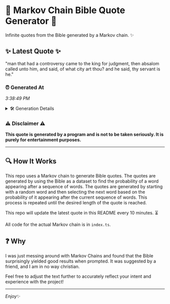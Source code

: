 # 📖 Markov Chain Bible Quote Generator 📖

Infinite quotes from the Bible generated by a Markov chain. ✨

## ✨ Latest Quote ✨
"man that had a controversy came to the king for judgment, then absalom called unto him, and said, of what city art thou? and he said, thy servant is he."

### ⏰ Generated At
*3:38:49 PM*

<details>
    <summary>🛠️ Generation Details</summary>
    <p>
        <strong>🌱 Seed:</strong> man<br>
        <strong>🔄 Iterations:</strong> 29<br>
        <strong>📜 Context History:</strong><br>[ man ]: that<br>[ man, that ]: had<br>[ man, that, had ]: a<br>[ man, that, had, a ]: controversy<br>[ man, that, had, a, controversy ]: came<br>[ man, that, had, a, controversy, came ]: to<br>[ that, had, a, controversy, came, to ]: the<br>[ had, a, controversy, came, to, the ]: king<br>[ a, controversy, came, to, the, king ]: for<br>[ controversy, came, to, the, king, for ]: judgment,<br>[ came, to, the, king, for, judgment, ]: then<br>[ to, the, king, for, judgment,, then ]: absalom<br>[ the, king, for, judgment,, then, absalom ]: called<br>[ king, for, judgment,, then, absalom, called ]: unto<br>[ for, judgment,, then, absalom, called, unto ]: him,<br>[ judgment,, then, absalom, called, unto, him, ]: and<br>[ then, absalom, called, unto, him,, and ]: said,<br>[ absalom, called, unto, him,, and, said, ]: of<br>[ called, unto, him,, and, said,, of ]: what<br>[ unto, him,, and, said,, of, what ]: city<br>[ him,, and, said,, of, what, city ]: art<br>[ and, said,, of, what, city, art ]: thou?<br>[ said,, of, what, city, art, thou? ]: and<br>[ of, what, city, art, thou?, and ]: he<br>[ what, city, art, thou?, and, he ]: said,<br>[ city, art, thou?, and, he, said, ]: thy<br>[ art, thou?, and, he, said,, thy ]: servant<br>[ thou?, and, he, said,, thy, servant ]: is<br>[ and, he, said,, thy, servant, is ]: he.<br>
    </p>
</details>

### ⚠️ Disclaimer ⚠️
**This quote is generated by a program and is not to be taken seriously. It is purely for entertainment purposes.**

---

## 🔍 How It Works

This repo uses a Markov chain to generate Bible quotes. The quotes are generated by using the Bible as a dataset to find the probability of a word appearing after a sequence of words. The quotes are generated by starting with a random word and then selecting the next word based on the probability of it appearing after the current sequence of words. This process is repeated until the desired length of the quote is reached.

This repo will update the latest quote in this README every 10 minutes. ⏳

All code for the actual Markov chain is in `index.ts`.

## ❓ Why

I was just messing around with Markov Chains and found that the Bible surprisingly yielded good results when prompted. 
It was suggested by a friend, and I am in no way christian.

Feel free to adjust the text further to accurately reflect your intent and experience with the project!

---

*Enjoy*✨
